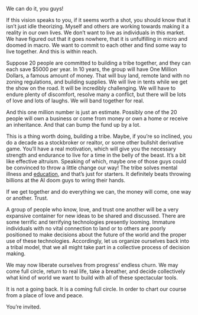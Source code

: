 We can do it, you guys!

If this vision speaks to you, if it seems worth a shot, you should know that it isn’t just idle theorizing. Myself and others are working towards making it a reality in our own lives. We don’t want to live as individuals in this market. We have figured out that it goes nowhere, that it is unfulfilling in micro and doomed in macro. We want to commit to each other and find some way to live together. And this is within reach. 

Suppose 20 people are committed to building a tribe together, and they can each save $5000 per year. In 10 years, the group will have One Million Dollars, a famous amount of money. That will buy land, remote land with no zoning regulations, and building supplies. We will live in tents while we get the show on the road. It will be incredibly challenging. We will have to endure plenty of discomfort, resolve many a conflict, but there will be lots of love and lots of laughs. We will band together for real.

And this one million number is just an estimate. Possibly one of the 20 people will own a business or come from money or own a home or receive an inheritance. And that can bump the fund up by a lot. 

This is a thing worth doing, building a tribe. Maybe, if you’re so inclined, you do a decade as a stockbroker or realtor, or some other bullshit derivative game. You’ll have a real motivation, which will give you the necessary strength and endurance to live for a time in the belly of the beast. It’s a bit like effective altruism. Speaking of which, maybe one of those guys could be convinced to throw a little change our way! The tribe solves mental illness and [education](https://medium.com/@lucasflem/education-of-the-future-8e85a444d787), and that’s just for starters. It definitely beats throwing billions at the AI doom guys to wring their hands.

If we get together and do everything we can, the money will come, one way or another. Trust.

A group of people who know, love, and trust one another will be a very expansive container for new ideas to be shared and discussed. There are some terrific and terrifying technologies presently looming. Immature individuals with no vital connection to land or to others are poorly positioned to make decisions about the future of the world and the proper use of these technologies. Accordingly, let us organize ourselves back into a tribal model, that we all might take part in a collective process of decision making.

We may now liberate ourselves from progress’ endless churn. We may come full circle, return to real life, take a breather, and decide collectively what kind of world we want to build with all of these spectacular tools.

It is not a going back. It is a coming full circle. In order to chart our course from a place of love and peace.

You’re invited.